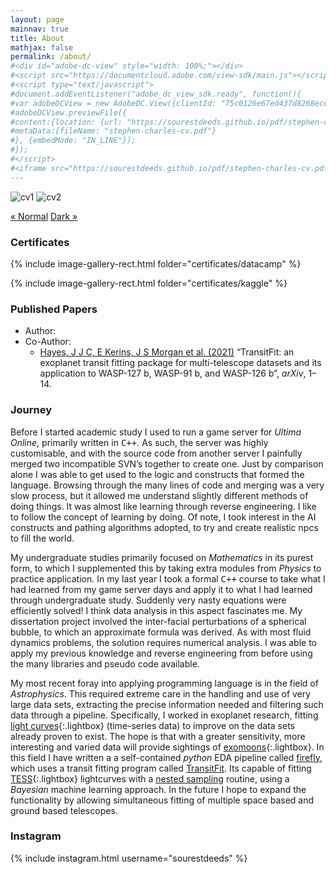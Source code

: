```yaml
---
layout: page
mainnav: true
title: About
mathjax: false
permalink: /about/
#<div id="adobe-dc-view" style="width: 100%;"></div>
#<script src="https://documentcloud.adobe.com/view-sdk/main.js"></script>
#<script type="text/javascript">
#document.addEventListener("adobe_dc_view_sdk.ready", function(){ 
#var adobeDCView = new AdobeDC.View({clientId: "75c0126e67ed437d8268ece13f6e2b7f", divId: "adobe-dc-view"});
#adobeDCView.previewFile({
#content:{location: {url: "https://sourestdeeds.github.io/pdf/stephen-charles-cv.pdf"}},
#metaData:{fileName: "stephen-charles-cv.pdf"}
#}, {embedMode: "IN_LINE"});
#});
#</script>
#<iframe src="https://sourestdeeds.github.io/pdf/stephen-charles-cv.pdf" width="100%" height="2100px"></iframe>
---
```


![cv1](https://sourestdeeds.github.io/pdf/stephen-charles-cv-1.webp)
![cv2](https://sourestdeeds.github.io/pdf/stephen-charles-cv-2.webp)

<a class="prev" style="text-align: left;" href="https://sourestdeeds.github.io/pdf/stephen-charles-cv.pdf">&laquo; Normal</a>
<a class="next" style="text-align: right;" href="https://sourestdeeds.github.io/pdf/stephen-charles-cv-dm.pdf">Dark &raquo;</a>

### Certificates

{% include image-gallery-rect.html folder="certificates/datacamp" %}

{% include image-gallery-rect.html folder="certificates/kaggle" %}

### Published Papers

- Author:
- Co-Author:
	- [Hayes, J J C, E Kerins, J S Morgan et al. (2021)](https://arxiv.org/pdf/2103.12139.pdf) “TransitFit: an exoplanet transit fitting package
for multi-telescope datasets and its application to WASP-127 b, WASP-91 b, and WASP-126 b”, *arXiv*, 1–14.

### Journey

Before I started academic study I used to run a game server for *Ultima Online*, primarily written in <span style="font-family:monospace;">C++</span>. As such, the server was highly customisable, and with the source code from another server I painfully merged two incompatible SVN’s together to create one. Just by comparison alone I was able to get used to the logic and constructs that formed the language. Browsing through the many lines of code and merging was a very slow process, but it allowed me understand slightly different methods of doing things. It was almost like learning through reverse engineering. I like to follow the concept of learning by doing. Of note, I took interest in the AI constructs and pathing algorithms adopted, to try and create realistic npcs to fill the world.

My undergraduate studies primarily focused on *Mathematics* in its purest form, to which I supplemented this by taking extra modules from *Physics* to practice application. In my last year I took a formal <span style="font-family:monospace;">C++</span> course to take what I had learned from my game server days and apply it to what I had learned through undergraduate study. Suddenly very nasty equations were efficiently solved! I think data analysis in this aspect fascinates me. My dissertation project involved the inter-facial perturbations of a spherical bubble, to which an approximate formula was derived. As with most fluid dynamics problems, the solution requires numerical analysis. I was able to apply my previous knowledge and reverse engineering from before using the many libraries and pseudo code available.

My most recent foray into applying programming language is in the field of *Astrophysics*. This required extreme care in the handling and use of very large data sets, extracting the precise information needed and filtering such data through a pipeline. Specifically, I worked in exoplanet research, fitting [light curves](https://youtu.be/vLh9KWns9gE){:.lightbox} (time-series data) to improve on the data sets already proven to exist. The hope is that with a greater sensitivity, more interesting and varied data will provide sightings of [exomoons](https://youtu.be/3Ma1xLz1Asw){:.lightbox}. In this field I have written a a self-contained *python* EDA pipeline called [firefly](https://github.com/sourestdeeds/firefly), which uses a transit fitting program called [TransitFit](https://github.com/joshjchayes/TransitFit). Its capable of fitting [TESS](https://youtu.be/Q4KjvPIbgMI){:.lightbox} lightcurves with a [nested sampling](https://github.com/joshspeagle/dynesty) routine, using a *Bayesian* machine learning approach. In the future I hope to expand the functionality by allowing simultaneous fitting of multiple space based and ground based telescopes.

### Instagram

{% include instagram.html username="sourestdeeds" %}
